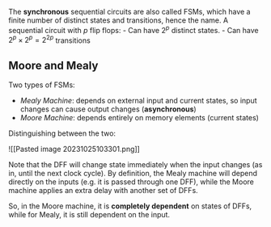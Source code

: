 The **synchronous** sequential circuits are also called FSMs, which have a finite number of distinct states and transitions, hence the name. A sequential circuit with $p$ flip flops: 
	- Can have $2^p$ distinct states.
	- Can have $2^p \times 2^p = 2^{2p}$ transitions
## Moore and Mealy
Two types of FSMs:
- *Mealy Machine*: depends on external input and current states, so input changes can cause output changes (**asynchronous**)
- *Moore Machine*: depends entirely on memory elements (current states)

Distinguishing between the two: 

![[Pasted image 20231025103301.png]]

Note that the DFF will change state immediately when the input changes (as in, until the next clock cycle). By definition, the Mealy machine will depend directly on the inputs (e.g. it is passed through one DFF), while the Moore machine applies an extra delay with another set of DFFs. 

So, in the Moore machine, it is **completely dependent** on states of DFFs, while for Mealy, it is still dependent on the input. 